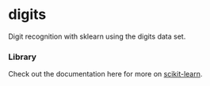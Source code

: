 # digits

Digit recognition with sklearn using the digits data set. 

### Library
Check out the documentation here for more on [scikit-learn](http://scikit-learn.org/stable/user_guide.html).
